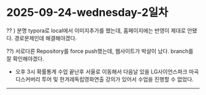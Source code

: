 # 2025-09-24-wednesday-2일차

?? ) 분명 typora로 local에서 이미지추가를 했는데, 홈페이지에는 반영이 제대로 안됐다. 경로문제인데 해결해야겠다.

??) 서로다른 Repository를 force push했는데, 웹사이트가 박살이 났다. branch를 잘 확인해야겠다.

- 오후 3시 확률통계 수업 끝난후 서울로 이동해서 다음날 있을 LG사이언스파크 마곡 디스커버리 투어 및 한겨레독립영화연출 강의가 있어서 수업을 진행할 수 없었다.

------

